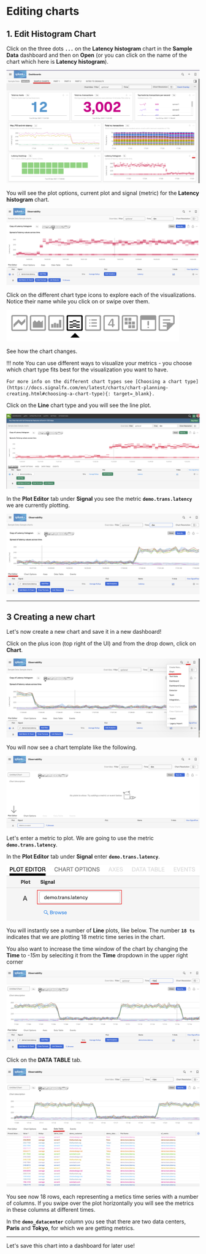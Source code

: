 # Editing charts

## 1. Edit Histogram Chart

Click on the three dots **`...`** on the **Latency histogram** chart in the **Sample Data** dashboard and then on **Open** (or you can click on the name of the chart which here is **Latency histogram**).

![Sample Data](../images/dashboards/M-Dashboards-4.png)

You will see the plot options, current plot and signal (metric) for the **Latency histogram** chart.

![Heatmap Chart](../images/dashboards/M-Editing-1.png)

Click on the different chart type icons to explore each of the visualizations. Notice their name while you click on or swipe over them.

![Chart Types](../images/dashboards/M-Editing-2.png)

See how the chart changes.

!!! note
    You can use different ways to visualize your metrics - you choose which chart type fits best for the visualization you want to have.

    For more info on the different chart types see [Choosing a chart type](https://docs.signalfx.com/en/latest/charts/chart-planning-creating.html#choosing-a-chart-type){: target=_blank}.

Click on the **Line** chart type and you will see the line plot.

![Line Chart](../images/dashboards/M-Editing-3.png)

In the **Plot Editor** tab under **Signal** you see the metric **`demo.trans.latency`** we are currently plotting.

![Plot Editor](../images/dashboards/M-Editing-4.png)

---

## 3 Creating a new chart

Let's now create a new chart and save it in a new dashboard!

Click on the plus icon (top right of the UI) and from the drop down, click on **Chart**.

![Create new chart](../images/dashboards/M-Editing-5.png)

You will now see a chart template like the following.

![Empty Chart](../images/dashboards/M-Editing-6.png)

Let's enter a metric to plot. We are going to use the metric **`demo.trans.latency`**.

In the **Plot Editor** tab under **Signal** enter **`demo.trans.latency`**.

![Signal](../images/dashboards/M-Editing-7.png)

You will instantly see a number of **Line** plots, like below. The number **`18 ts`** indicates that we are plotting 18 metric time series in the chart.

You also want to increase the time window of the chart by changing the **Time** to *-15m* by seleciting it from the **Time** dropdown in the upper right corner

![Chart](../images/dashboards/M-Editing-8.png)

Click on the **DATA TABLE** tab.

![Data Table](../images/dashboards/M-Editing-9.png)

You see now 18 rows, each representing a metics time series with a number of columns. If you swipe over the plot horizontally you will see the metrics in these columns at different times.

In the **`demo_datacenter`** column you see that there are two data centers, **Paris** and **Tokyo**, for which we are getting metrics.

---

Let's save this chart into a dashboard for later use!

